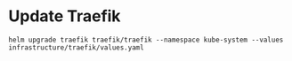 
# Update Traefik

`helm upgrade traefik traefik/traefik --namespace kube-system --values infrastructure/traefik/values.yaml`